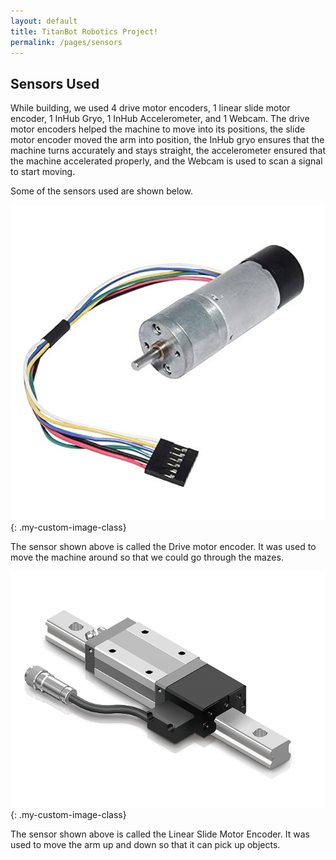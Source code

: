 ```yaml
---
layout: default
title: TitanBot Robotics Project!
permalink: /pages/sensors
---
```


## Sensors Used

While building, we used 4 drive motor encoders, 1 linear slide motor encoder, 1 InHub Gryo, 1 InHub Accelerometer, and 1 Webcam. The drive motor encoders helped the machine to move into its positions, the slide motor encoder moved the arm into position,  the InHub gryo ensures that the machine turns accurately and stays straight, the accelerometer ensured that the machine accelerated properly, and the Webcam is used to scan a signal to start moving.

<p class="center-text">Some of the sensors used are shown below.</p> 

![Drive Motor Encoder](/assets/css/images/Drive%20Metal%20Encoder.jpg){: .my-custom-image-class}
<p class="center-text">The sensor shown above is called the Drive motor encoder. It was used to move the machine around so that we could go through the mazes.</p> 


![Linear Slide Motor Encoder](/assets/css/images/Linear%20slide%20motor%20encoder.png){: .my-custom-image-class}
<p class="center-text">The sensor shown above is called the Linear Slide Motor Encoder. It was used to move the arm up and down so that it can pick up objects.</p>

